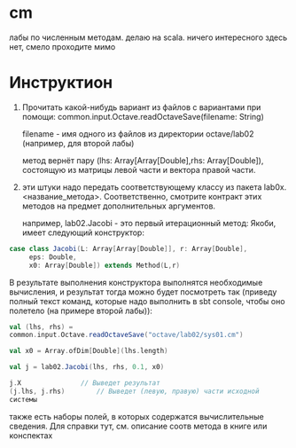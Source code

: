# cm

лабы по численным методам. делаю на scala. ничего интересного здесь нет, смело проходите мимо

# Инструктион

1. Прочитать какой-нибудь вариант из файлов с вариантами при помощи:
   common.input.Octave.readOctaveSave(filename: String)

   filename - имя одного из файлов из директории octave/lab02 (например,
   для второй лабы)

   метод вернёт пару (lhs: Array[Array[Double],rhs: Array[Double]), состоящую из матрицы левой части
   и вектора правой части.

2. эти штуки надо передать соответствующему классу из пакета
   lab0x.<название_метода>. Соответственно, смотрите контракт этих методов
   на предмет дополнительных аргументов.

   например, lab02.Jacobi - это первый итерационный метод: Якоби, имеет
   следующий конструктор:
   
```scala
case class Jacobi(L: Array[Array[Double]], r: Array[Double],
     eps: Double,
     x0: Array[Double]) extends Method(L,r)
```

В результате выполнения конструктора выполнятся необходимые вычисления,
и результат тогда можно будет посмотреть так (приведу полный текст
команд, которые надо выполнить в sbt console, чтобы оно полетело (на
примере второй лабы)):

```scala
val (lhs, rhs) =
common.input.Octave.readOctaveSave("octave/lab02/sys01.cm")

val x0 = Array.ofDim[Double](lhs.length)

val j = lab02.Jacobi(lhs, rhs, 0.1, x0)

j.X   			  // Выведет результат
(j.lhs, j.rhs) 		  // Выведет (левую, правую) части исходной
системы
```

также есть наборы полей, в которых содержатся вычислительные
сведения. Для справки тут, см. описание соотв метода в книге или
конспектах
